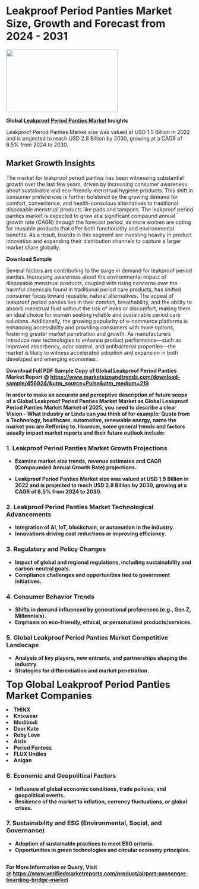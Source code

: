 <H1>Leakproof Period Panties Market Size, Growth and Forecast from 2024 - 2031</H1><img class="aligncenter size-medium wp-image-584254" src="https://thirdeyenews.in/wp-content/uploads/2024/09/Global-Market-Research-300x168.jpeg" alt="" width="300" height="168" /><p><strong>Global&nbsp;<a href="https://www.marketsizeandtrends.com/download-sample/456924/&amp;utm_source=Pulse&amp;utm_medium=219">Leakproof Period Panties Market</a> Insights</strong></p><p>Leakproof Period Panties Market size was valued at USD 1.5 Billion in 2022 and is projected to reach USD 2.8 Billion by 2030, growing at a CAGR of 8.5% from 2024 to 2030.</p><p><h2>Market Growth Insights</h2> <p>The market for leakproof period panties has been witnessing substantial growth over the last few years, driven by increasing consumer awareness about sustainable and eco-friendly menstrual hygiene products. This shift in consumer preferences is further bolstered by the growing demand for comfort, convenience, and health-conscious alternatives to traditional disposable menstrual products like pads and tampons. The leakproof period panties market is expected to grow at a significant compound annual growth rate (CAGR) through the forecast period, as more women are opting for reusable products that offer both functionality and environmental benefits. As a result, brands in this segment are investing heavily in product innovation and expanding their distribution channels to capture a larger market share globally.</p> <p><strong>Download Sample</strong></p> <p>Several factors are contributing to the surge in demand for leakproof period panties. Increasing awareness about the environmental impact of disposable menstrual products, coupled with rising concerns over the harmful chemicals found in traditional period care products, has shifted consumer focus toward reusable, natural alternatives. The appeal of leakproof period panties lies in their comfort, breathability, and the ability to absorb menstrual fluid without the risk of leaks or discomfort, making them an ideal choice for women seeking reliable and sustainable period care solutions. Additionally, the growing popularity of e-commerce platforms is enhancing accessibility and providing consumers with more options, fostering greater market penetration and growth. As manufacturers introduce new technologies to enhance product performance—such as improved absorbency, odor control, and antibacterial properties—the market is likely to witness accelerated adoption and expansion in both developed and emerging economies.</p> <p><strong></p><p><span class=""><strong>Download Full PDF Sample Copy of Global Leakproof Period Panties Market Report</strong> @ <a href="https://www.marketsizeandtrends.com/download-sample/456924/&amp;utm_source=Pulse&amp;utm_medium=219" target="_blank">https://www.marketsizeandtrends.com/download-sample/456924/&amp;utm_source=Pulse&amp;utm_medium=219</a></span></p><p>In order to make an accurate and perceptive description of future scope of a Global&nbsp;Leakproof Period Panties Market Market as Global&nbsp;Leakproof Period Panties Market Market of 2025, you need to describe a clear Vision &ndash; What Industry or Linda can you think of for example: Quote from a Technology, healthcare, automotive, renewable energy, name the market you are Reffering to. However, some general trends and factors usually impact market reports and their future outlook include:</p><h3>1.&nbsp;<strong>Leakproof Period Panties Market Growth Projections</strong></h3><ul><li>Examine market size trends, revenue estimates and CAGR (Compounded Annual Growth Rate) projections.</li><li><p>Leakproof Period Panties Market size was valued at USD 1.5 Billion in 2022 and is projected to reach USD 2.8 Billion by 2030, growing at a CAGR of 8.5% from 2024 to 2030.</p></li></ul><h3>2.&nbsp;<strong>Leakproof Period Panties Market Technological Advancements</strong></h3><ul><li>Integration of AI, IoT, blockchain, or automation in the industry.</li><li>Innovations driving cost reductions or improving efficiency.</li></ul><h3>3.&nbsp;<strong>Regulatory and Policy Changes</strong></h3><ul><li>Impact of global and regional regulations, including sustainability and carbon-neutral goals.</li><li>Compliance challenges and opportunities tied to government initiatives.</li></ul><h3>4.&nbsp;<strong>Consumer Behavior Trends</strong></h3><ul><li>Shifts in demand influenced by generational preferences (e.g., Gen Z, Millennials).</li><li>Emphasis on eco-friendly, ethical, or personalized products/services.</li></ul><h3>5.&nbsp;<strong>Global Leakproof Period Panties Market Competitive Landscape</strong></h3><ul><li>Analysis of key players, new entrants, and partnerships shaping the industry.</li><li>Strategies for differentiation and market penetration.</li></ul><p data-pm-slice="1 1 []"><span style="color: inherit; font-family: inherit; font-size: 25px;">Top Global Leakproof Period Panties Market Companies</span></p><div class="" data-test-id=""><p><li>THINX</li><li> Knixwear</li><li> Modibodi</li><li> Dear Kate</li><li> Ruby Love</li><li> Aisle</li><li> Period Panteez</li><li> FLUX Undies</li><li> Anigan</li></p></div><h3>6.&nbsp;<strong>Economic and Geopolitical Factors</strong></h3><ul><li>Influence of global economic conditions, trade policies, and geopolitical events.</li><li>Resilience of the market to inflation, currency fluctuations, or global crises.</li></ul><h3>7.&nbsp;<strong>Sustainability and ESG (Environmental, Social, and Governance)</strong></h3><ul><li>Adoption of sustainable practices to meet ESG criteria.</li><li>Opportunities in green technologies and circular economy principles.</li></ul><h2><strong style="font-size: 14px;">For More Information or Query, Visit @&nbsp;</strong><a style="background-color: #ffffff; font-size: 14px;" href="https://www.marketsizeandtrends.com/report/leakproof-period-panties-market/" target="_blank">https://www.verifiedmarketreports.com/product/airport-passenger-boarding-bridge-market</a></h2>
